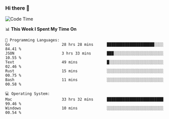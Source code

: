 ### Hi there 👋

<!--
**CrazyCollin/crazycollin** is a ✨ _special_ ✨ repository because its `README.md` (this file) appears on your GitHub profile.

Here are some ideas to get you started:

- 🔭 I’m currently working on ...
- 🌱 I’m currently learning ...
- 👯 I’m looking to collaborate on ...
- 🤔 I’m looking for help with ...
- 💬 Ask me about ...
- 📫 How to reach me: ...
- 😄 Pronouns: ...
- ⚡ Fun fact: ...
-->

<!--START_SECTION:waka-->
![Code Time](http://img.shields.io/badge/Code%20Time-3%2C501%20hrs-blue)

📊 **This Week I Spent My Time On** 

```text
💬 Programming Languages: 
Go                       28 hrs 28 mins      █████████████████████░░░░   84.41 % 
JSON                     3 hrs 33 mins       ███░░░░░░░░░░░░░░░░░░░░░░   10.55 % 
Text                     49 mins             █░░░░░░░░░░░░░░░░░░░░░░░░   02.46 % 
Rust                     15 mins             ░░░░░░░░░░░░░░░░░░░░░░░░░   00.75 % 
Bash                     11 mins             ░░░░░░░░░░░░░░░░░░░░░░░░░   00.58 % 

💻 Operating System: 
Mac                      33 hrs 32 mins      █████████████████████████   99.46 % 
Windows                  10 mins             ░░░░░░░░░░░░░░░░░░░░░░░░░   00.54 % 
```


<!--END_SECTION:waka-->
